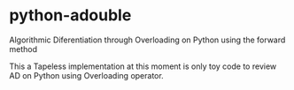 # python-adouble
Algorithmic Diferentiation through Overloading on Python using the forward method

This a Tapeless implementation at this moment is only toy code to
review AD on Python using Overloading operator.
